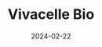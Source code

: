 ---  
layout: startup_page  
title: "Vivacelle Bio"  
id: "vivacellebio.com"  
permalink: "/vivacellebiovivacellebio.com02222024/"  
website: "https://www.vivacellebio.com/"  
funding_round: "Series B"  
funding_amount: "$20M"  
investors: "2Flo Ventures"  
about: "Vivacelle Bio is a life sciences company developing life-saving cardiovascular support fluids (VBI-S and VBI-1) using patented phospholipid nanoparticle technology. These fluids treat hypovolemia caused by sepsis, septic shock, or blood loss, offering a superior alternative to traditional methods. The company is focused on making these products readily available and affordable, particularly in Sub-Saharan Africa."  
markets: "Life Sciences, Biomedicine, Healthtech, Biotechnology, Clinical Trials, Health Care"  
hq: "Chicago, Illinois, United States"  
founded_year: "2013"  
linkedin: "https://www.linkedin.com/company/vivacelle-bio"  
twitter: ""  
instagram: ""  
facebook: "https://www.facebook.com/Vivacellebio"  
crunchbase: "https://www.crunchbase.com/organization/vivacelle-bio"  
pitchbook: ""  

date_display: "22-Feb-2024"  
date: "2024-02-22"

# SEO Optimization  
meta_title: "Vivacelle Bio - Series B Funding ($20M)"  
meta_description: "Vivacelle Bio, Vivacelle Bio is a life sciences company developing life-saving cardiovascular support fluids (VBI-S and VBI-1) using patented phospholipid nanopartic..."  
meta_keywords: "Vivacelle Bio, Life Sciences, Biomedicine, Healthtech, Biotechnology, Clinical Trials, Health Care, Series B funding"  
canonical_url: "https://startup.projectstartups.com/vivacellebiovivacellebio.com02222024/"  
---